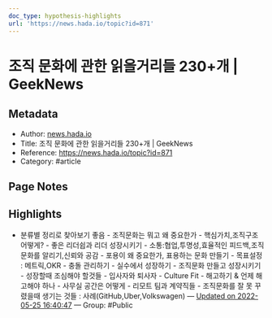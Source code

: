 ```yaml
---
doc_type: hypothesis-highlights
url: 'https://news.hada.io/topic?id=871'
---
```


# 조직 문화에 관한 읽을거리들 230+개 | GeekNews

## Metadata
- Author: [news.hada.io]()
- Title: 조직 문화에 관한 읽을거리들 230+개 | GeekNews
- Reference: https://news.hada.io/topic?id=871
- Category: #article

## Page Notes
## Highlights
- 분류별 정리로 찾아보기 좋음 - 조직문화는 뭐고 왜 중요한가 - 핵심가치,조직구조 어떻게? - 좋은 리더쉽과 리더 성장시키기 - 소통:협업,투명성,효율적인 피드백,조직문화를 알리기,신뢰와 공감 - 포용이 왜 중요한가, 표용하는 문화 만들기 - 목표설정 : 메트릭,OKR - 충돌 관리하기 - 실수에서 성장하기 - 조직문화 만들고 성장시키기 - 성장할때 조심해야 할것들 - 입사자와 퇴사자 - Culture Fit - 해고하기 & 언제 해고해야 하나 - 사무실 공간은 어떻게 - 리모트 팀과 계약직들 - 조직문화를 잘 못 꾸렸을때 생기는 것들 : 사례(GitHub,Uber,Volkswagen) — [Updated on 2022-05-25 16:40:47](https://hyp.is/_ieeRtv9EeyRYoNNumyNVQ/news.hada.io/topic?id=871) — Group: #Public



